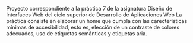 Proyecto correspondiente a la práctica 7 de la asignatura Diseño de Interfaces Web del ciclo superior de Desarrollo de Aplicaciones Web
La práctica consiste en elaborar un home que cumpla con las carecterísticas mínimas de accesibilidad, esto es, elección de un contraste de colores adecuados, uso de etiquetas semánticas y etiquetas aria.
